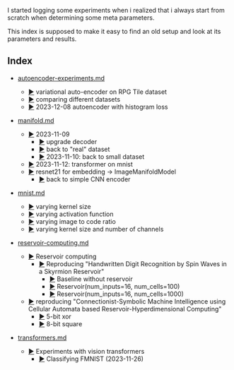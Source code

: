 I started logging some experiments when i realized
that i always start from scratch when determining some 
meta parameters. 

This index is supposed to make it easy to find an old setup
and look at its parameters and results.


## Index


- [autoencoder-experiments.md](autoencoder-experiments.md)
  - [:arrow_forward:](autoencoder-experiments.md#variational-auto-encoder-on-rpg-tile-dataset) variational auto-encoder on RPG Tile dataset
  - [:arrow_forward:](autoencoder-experiments.md#comparing-different-datasets) comparing different datasets
  - [:arrow_forward:](autoencoder-experiments.md#2023-12-08-autoencoder-with-histogram-loss) 2023-12-08 autoencoder with histogram loss


- [manifold.md](manifold.md)
    - [:arrow_forward:](manifold.md#2023-11-09) 2023-11-09
      - [:arrow_forward:](manifold.md#upgrade-decoder) upgrade decoder
      - [:arrow_forward:](manifold.md#back-to-real-dataset) back to "real" dataset
      - [:arrow_forward:](manifold.md#2023-11-10-back-to-small-dataset) 2023-11-10: back to small dataset
  - [:arrow_forward:](manifold.md#2023-11-12-transformer-on-mnist) 2023-11-12: transformer on mnist
  - [:arrow_forward:](manifold.md#resnet21-for-embedding---imagemanifoldmodel) resnet21 for embedding -> ImageManifoldModel
    - [:arrow_forward:](manifold.md#back-to-simple-cnn-encoder) back to simple CNN encoder


- [mnist.md](mnist.md)
  - [:arrow_forward:](mnist.md#varying-kernel-size) varying kernel size
  - [:arrow_forward:](mnist.md#varying-activation-function) varying activation function
  - [:arrow_forward:](mnist.md#varying-image-to-code-ratio) varying image to code ratio
  - [:arrow_forward:](mnist.md#varying-kernel-size-and-number-of-channels) varying kernel size and number of channels


- [reservoir-computing.md](reservoir-computing.md)
  - [:arrow_forward:](reservoir-computing.md#reservoir-computing) Reservoir computing
    - [:arrow_forward:](reservoir-computing.md#reproducing-handwritten-digit-recognition-by-spin-waves-in-a-skyrmion-reservoir) Reproducing "Handwritten Digit Recognition by Spin Waves in a Skyrmion Reservoir"
      - [:arrow_forward:](reservoir-computing.md#baseline-without-reservoir) Baseline without reservoir
      - [:arrow_forward:](reservoir-computing.md#reservoirnum_inputs16-num_cells100) Reservoir(num_inputs=16, num_cells=100)
      - [:arrow_forward:](reservoir-computing.md#reservoirnum_inputs16-num_cells1000) Reservoir(num_inputs=16, num_cells=1000)
  - [:arrow_forward:](reservoir-computing.md#reproducing-connectionist-symbolic-machine-intelligence-using-cellular-automata-based-reservoir-hyperdimensional-computing) reproducing "Connectionist-Symbolic Machine Intelligence using Cellular Automata based Reservoir-Hyperdimensional Computing"
      - [:arrow_forward:](reservoir-computing.md#5-bit-xor) 5-bit xor
      - [:arrow_forward:](reservoir-computing.md#8-bit-square) 8-bit square


- [transformers.md](transformers.md)
  - [:arrow_forward:](transformers.md#experiments-with-vision-transformers) Experiments with vision transformers
    - [:arrow_forward:](transformers.md#classifying-fmnist-2023-11-26) Classifying FMNIST (2023-11-26)
